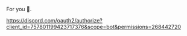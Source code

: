 For you 💌.

https://discord.com/oauth2/authorize?client_id=757801199423717376&scope=bot&permissions=268442720
